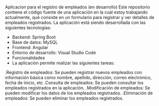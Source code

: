 
Aplicacion para el registro de empleados (en desarrollo)
Este repositorio contiene el código fuente de una aplicación en la cuál estoy trabajando actualmente, qué consiste en un formulario para registrar y ver detalles de empleados registrados. 
La aplicación está siendo desarrollada con las siguientes tecnologías:

- Backend: Spring Boot
- Base de datos: MySQL
- Frontend: Angular
- Entorno de desarrollo: Visual Studio Code
- Funcionalidades
- La aplicación permite realizar las siguientes tareas:

.Registro de empleados: Se pueden registrar nuevos empleados con información básica como nombre, apellido, dirección, correo electrónico, fecha de inicio, etc
.Consulta de empleados: Se pueden consultar los empleados registrados en la aplicación.
.Modificación de empleados: Se pueden modificar los datos de los empleados registrados.
.Eliminación de empleados: Se pueden eliminar los empleados registrados.
